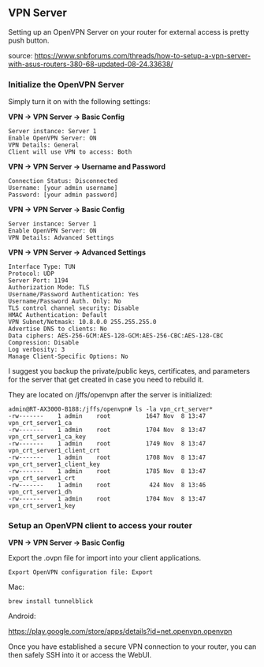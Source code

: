 ## VPN Server

Setting up an OpenVPN Server on your router for external access is pretty push button.

source: https://www.snbforums.com/threads/how-to-setup-a-vpn-server-with-asus-routers-380-68-updated-08-24.33638/

### Initialize the OpenVPN Server

Simply turn it on with the following settings:

**VPN -> VPN Server -> Basic Config**

```
Server instance: Server 1
Enable OpenVPN Server: ON
VPN Details: General
Client will use VPN to access: Both
```

**VPN -> VPN Server -> Username and Password**

```
Connection Status: Disconnected
Username: [your admin username]
Password: [your admin password]
```

**VPN -> VPN Server -> Basic Config**

```
Server instance: Server 1
Enable OpenVPN Server: ON
VPN Details: Advanced Settings
```

**VPN -> VPN Server -> Advanced Settings**

```
Interface Type: TUN
Protocol: UDP
Server Port: 1194
Authorization Mode: TLS
Username/Password Authentication: Yes
Username/Password Auth. Only: No
TLS control channel security: Disable
HMAC Authentication: Default
VPN Subnet/Netmask: 10.8.0.0 255.255.255.0
Advertise DNS to clients: No
Data ciphers: AES-256-GCM:AES-128-GCM:AES-256-CBC:AES-128-CBC
Compression: Disable
Log verbosity: 3
Manage Client-Specific Options: No
```

I suggest you backup the private/public keys, certificates, and parameters for the server that get created in case you need to rebuild it.

They are located on /jffs/openvpn after the server is initialized:

```console
admin@RT-AX3000-B188:/jffs/openvpn# ls -la vpn_crt_server*
-rw-------    1 admin    root          1647 Nov  8 13:47 vpn_crt_server1_ca
-rw-------    1 admin    root          1704 Nov  8 13:47 vpn_crt_server1_ca_key
-rw-------    1 admin    root          1749 Nov  8 13:47 vpn_crt_server1_client_crt
-rw-------    1 admin    root          1708 Nov  8 13:47 vpn_crt_server1_client_key
-rw-------    1 admin    root          1785 Nov  8 13:47 vpn_crt_server1_crt
-rw-------    1 admin    root           424 Nov  8 13:46 vpn_crt_server1_dh
-rw-------    1 admin    root          1704 Nov  8 13:47 vpn_crt_server1_key
```

### Setup an OpenVPN client to access your router

**VPN -> VPN Server -> Basic Config**

Export the .ovpn file for import into your client applications.
```
Export OpenVPN configuration file: Export
```

Mac:
```console
brew install tunnelblick
```

Android:

https://play.google.com/store/apps/details?id=net.openvpn.openvpn

Once you have established a secure VPN connection to your router, you can then safely SSH into it or access the WebUI.
